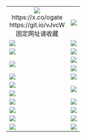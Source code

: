 <table>
  <tr></tr>
  <tr>
    <td align=center><img src="https://da4wqjj5xtwp9.cloudfront.net/Up/oGate.jpg" />
      <br>https://x.co/ogate<br>https://git.io/vJvcW<br>固定网址请收藏</td>
    <td align=center><img src="https://da4wqjj5xtwp9.cloudfront.net/Up/0WMGD1.png" /></td>
  </tr>
  <tr>
    <td><a href="https://da4wqjj5xtwp9.cloudfront.net" target="_blank"><img src="https://da4wqjj5xtwp9.cloudfront.net/Up/0WMDT.jpg" /></a></td>
    <td><a href="https://da4wqjj5xtwp9.cloudfront.net/oNote.aspx?id=oNote" target="_blank"><img src="https://da4wqjj5xtwp9.cloudfront.net/Up/0WZTT.jpg" /></a></td>
  </tr>
  <tr>
    <td><a href="https://da4wqjj5xtwp9.cloudfront.net/onUP.aspx?name=https://d2jbwlibtxvh4m.cloudfront.net/523" target="_blank"><img src="https://da4wqjj5xtwp9.cloudfront.net/Up/0DTW.jpg"/></a></td>
    <td><a href="https://da4wqjj5xtwp9.cloudfront.net/ogST.aspx" target="_blank"><img src="https://da4wqjj5xtwp9.cloudfront.net/Up/ST.jpg"/></a></td>
  </tr>
  <tr>
    <td rowspan=2><a href="https://da4wqjj5xtwp9.cloudfront.net/ogUP.aspx?name=WJ.mp4" target="_blank"><img src="https://da4wqjj5xtwp9.cloudfront.net/Up/WJ.jpg" /></a></td>
    <td><a href="https://da4wqjj5xtwp9.cloudfront.net/ogUP.aspx?name=DKC.mp4&count=15" target="_blank"><img src="https://da4wqjj5xtwp9.cloudfront.net/Up/DKC.jpg" /></a></td> 
  </tr>
  <tr>
    <td><a href="https://da4wqjj5xtwp9.cloudfront.net/ogUP.aspx?name=LRWS.mp4&count=6B:12,5A:10,5B:35,4A:14,4B:19,3A:10,3B:26,2A:16,2B:21,1A:23,1B:29" target="_blank"><img src="https://da4wqjj5xtwp9.cloudfront.net/Up/LRWS.jpg" /></a></td>
  </tr>
  <tr>
    <td><a href="https://da4wqjj5xtwp9.cloudfront.net/ogUP.aspx?name=3MSTT.mp4&count=17" target="_blank"><img src="https://da4wqjj5xtwp9.cloudfront.net/Up/3MSTT.jpg" /></a></td>
    <td><a href="https://da4wqjj5xtwp9.cloudfront.net/ogUP.aspx?name=XTFY.mp4&count=24" target="_blank"><img src="https://da4wqjj5xtwp9.cloudfront.net/Up/XTFY.jpg" /></a></td>
  </tr>
  <tr>
    <td><a href="https://da4wqjj5xtwp9.cloudfront.net/ogUP.aspx?name=JQR.mp4&count=2" target="_blank"><img src="https://da4wqjj5xtwp9.cloudfront.net/Up/JQR.jpg" /></a></td>   
    <td rowspan=2><a href="https://da4wqjj5xtwp9.cloudfront.net/ogUP.aspx?name=JP.mp4&count=9" target="_blank"><img src="https://da4wqjj5xtwp9.cloudfront.net/Up/JP.jpg" /></td>
  </tr>
  <tr>
    <td><a href="https://da4wqjj5xtwp9.cloudfront.net/ogUP.aspx?name=CYKJ.mp4" target="_blank"><img src="https://da4wqjj5xtwp9.cloudfront.net/Up/CYKJ.jpg" /></a></td>
  </tr>
  <tr>
    <td><a href="https://da4wqjj5xtwp9.cloudfront.net/ogUP.aspx?name=4SZG.mp4&count=05:15,04:20&current=05:13" target="_blank"><img src="https://da4wqjj5xtwp9.cloudfront.net/Up/4SZG0.jpg" /></a></td>
    <td><a href="https://da4wqjj5xtwp9.cloudfront.net/ogUP.aspx?name=4SDJ.mp4&count=05:38,04:52&current=05:37" target="_blank"><img src="https://da4wqjj5xtwp9.cloudfront.net/Up/4SDJ0.jpg" /></a></td>
  </tr>
  <tr>
    <td><a href="https://da4wqjj5xtwp9.cloudfront.net/ogUP.aspx?name=FG.zip" target="_blank"><img src="https://da4wqjj5xtwp9.cloudfront.net/Up/FG.jpg" /></a></td>
    <td><a href="https://da4wqjj5xtwp9.cloudfront.net/ogUP.aspx?name=FGA.apk" target="_blank"><img src="https://da4wqjj5xtwp9.cloudfront.net/Up/FGA.jpg" /></a></td>
  </tr>
  <tr>
    <td><a href="https://da4wqjj5xtwp9.cloudfront.net/ogUP.aspx?name=U.zip" target="_blank"><img src="https://da4wqjj5xtwp9.cloudfront.net/Up/U.jpg" /></a></td>
    <td><a href="https://da4wqjj5xtwp9.cloudfront.net/ogUP.aspx?name=UA.apk" target="_blank"><img src="https://da4wqjj5xtwp9.cloudfront.net/Up/UA.jpg" /></a></td>
  </tr>
  <tr>
    <td><a href="https://da4wqjj5xtwp9.cloudfront.net/ogUP.aspx?name=0iPPOTV.zip" target="_blank"><img src="https://da4wqjj5xtwp9.cloudfront.net/Up/0iPPOTV.jpg" /></a></td>
    <td><a href="https://da4wqjj5xtwp9.cloudfront.net/ogUP.aspx?name=0iNTD.apk" target="_blank"><img src="https://da4wqjj5xtwp9.cloudfront.net/Up/0iNTD.jpg" /></a></td>
  </tr>
</table>
